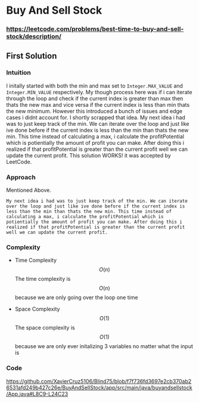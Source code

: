 # Buy And Sell Stock

### https://leetcode.com/problems/best-time-to-buy-and-sell-stock/description/

## First Solution

### Intuition

I initally started with both the min and max set to `Integer.MAX_VALUE` and `Integer.MIN_VALUE` respectively. My though process here was if i can iterate through the loop and check if the current index is greater than max then thats the new max and vice versa if the current index is less than min thats the new minimum. However this introduced a bunch of issues and edge cases i didnt account for. I shortly scrapped that idea. My next idea i had was to just keep track of the min. We can iterate over the loop and just like ive done before if the current index is less than the min than thats the new min. This time instead of calculating a max, i calculate the profitPotential which is potientially the amount of profit you can make. After doing this i realized if that profitPotential is greater than the current profit well we can update the current profit.
This solution WORKS! it was accepted by LeetCode.

### Approach

Mentioned Above.

`My next idea i had was to just keep track of the min. We can iterate over the loop and just like ive done before if the current index is less than the min than thats the new min. This time instead of calculating a max, i calculate the profitPotential which is potientially the amount of profit you can make. After doing this i realized if that profitPotential is greater than the current profit well we can update the current profit.`

### Complexity

- Time Complexity
  $$O(n)$$
  The time complexity is $$O(n)$$ because we are only going over the loop one time

- Space Complexity
  $$O(1)$$
  The space complexity is $$O(1)$$ because we are only ever initalizing 3 variables no matter what the input is

### Code
https://github.com/XavierCruz5106/Blind75/blob/f7f736fd3697e2cb370ab26531afd249b427c26e/BuyAndSellStock/app/src/main/java/buyandsellstock/App.java#L8C9-L24C23

